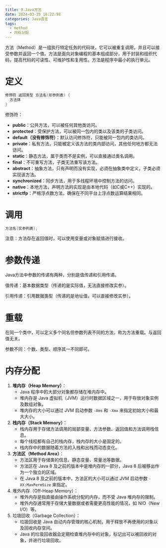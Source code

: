```yaml
---
title: 9.Java方法
date: 2024-03-25 16:22:58
categories: Java语言
tags:
  - method
  - 内存分配
---
```


方法（Method）是一组执行特定任务的代码块，它可以被重复调用，并且可以接受参数并返回一个值。方法是面向对象编程的基本组成部分，用于封装和组织代码，提高代码的可读性、可维护性和复用性。方法是程序中最小的执行单元。

# 定义

```java
修饰符 返回类型 方法名(形参列表) {
  方法体
}
```

修饰符：

* **public**：公共方法，可以被任何其他类访问。
* **protected**：受保护方法，可以被同一包内的类以及该类的子类访问。
* **default（没有修饰符）**：默认访问修饰符，只能被同一包内的类访问。
* **private**：私有方法，只能被定义该方法的类内部访问，其他任何地方都无法访问。
* **static**：静态方法，属于类而不是实例，可以直接通过类名调用。
* **final**：不可重写方法，子类无法重写该方法。
* **abstract**：抽象方法，只有声明而没有实现，必须在抽象类中定义，子类必须实现该方法。
* **synchronized**：同步方法，用于多线程环境中控制方法的访问。
* **native**：本地方法，声明方法的实现是由本地代码（如C或C++）实现的。
* **strictfp**：严格浮点数方法，确保在不同平台上浮点数运算结果相同。

# 调用

```java
方法名(实参列表);
```

注意：方法存在返回值时，可以使用变量或对象赋值进行接收。

# 参数传递

Java方法中参数的传递有两种，分别是值传递和引用传递。

值传递：基本数据类型（传递的是实际值，无法直接修改实参）。

引用传递：引用数据类型（传递的是地址值，可以直接修改实参）。

# 重载

在同一个类中，可以定义多个同名但参数列表不同的方法，称为方法重载。与返回值无关。

参数不同：个数、类型、顺序其一不同即可。

# 内存分配

1. **堆内存（Heap Memory）**：
   - Java 程序中的大部分对象都存储在堆内存中。
   - 堆内存是 Java 虚拟机（JVM）运行时数据区域之一，用于存放对象实例及数组对象。
   - 堆内存的大小可以通过 JVM 启动参数 `-Xms` 和 `-Xmx` 来指定初始大小和最大大小。
2. **栈内存（Stack Memory）**：
   - 栈内存用于存储方法调用的局部变量、方法参数、返回值和方法调用栈信息。
   - 每个线程都有自己的栈内存，栈内存的大小是固定的。
   - 栈内存中的数据随着方法的入栈和出栈而动态变化。
3. **方法区（Method Area）**：
   - 方法区用于存储类的信息、静态变量、常量池等数据。
   - 方法区在 Java 8 及之前的版本中是堆内存的一部分，Java 8 后被移出作为一个独立的区域。
   - 在 Java 8 及之前的版本中，方法区的大小可以通过 JVM 启动参数 `-XX:MaxPermSize` 来指定。
4. 堆外内存（Off-Heap Memory）：
   - 堆外内存是指直接由操作系统分配的内存，而不受 Java 堆内存的限制。
   - 堆外内存通常用于存储大量数据或者需要更高性能的情况，如 NIO（New I/O）等。
5. 垃圾回收（Garbage Collection）：
   - 垃圾回收是 Java 自动内存管理的核心机制，用于释放不再使用的对象以及回收内存空间。
   - Java 的垃圾回收器会定期检查堆内存中的对象，标记出可以被回收的对象，并进行垃圾回收。
